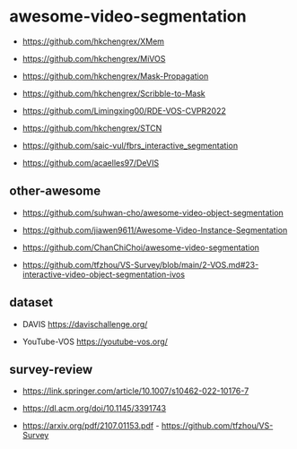 # awesome-video-segmentation


- https://github.com/hkchengrex/XMem

- https://github.com/hkchengrex/MiVOS

- https://github.com/hkchengrex/Mask-Propagation

- https://github.com/hkchengrex/Scribble-to-Mask

- https://github.com/Limingxing00/RDE-VOS-CVPR2022

- https://github.com/hkchengrex/STCN

- https://github.com/saic-vul/fbrs_interactive_segmentation

- https://github.com/acaelles97/DeVIS


## other-awesome

- https://github.com/suhwan-cho/awesome-video-object-segmentation

- https://github.com/jiawen9611/Awesome-Video-Instance-Segmentation

- https://github.com/ChanChiChoi/awesome-video-segmentation

- https://github.com/tfzhou/VS-Survey/blob/main/2-VOS.md#23-interactive-video-object-segmentation-ivos


## dataset

- DAVIS https://davischallenge.org/

- YouTube-VOS https://youtube-vos.org/

## survey-review

- https://link.springer.com/article/10.1007/s10462-022-10176-7

- https://dl.acm.org/doi/10.1145/3391743

- https://arxiv.org/pdf/2107.01153.pdf - https://github.com/tfzhou/VS-Survey



